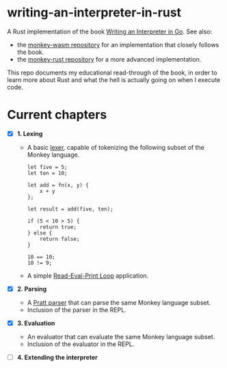 # writing-an-interpreter-in-rust

A Rust implementation of the book
[Writing an Interpreter in Go](https://interpreterbook.com/). See also:

- the [monkey-wasm repository](https://github.com/shioyama18/monkey-wasm/) for
  an implementation that closely follows the book.
- the [monkey-rust repository](https://github.com/Rydgel/monkey-rust) for a more
  advanced implementation.

This repo documents my educational read-through of the book, in order to learn
more about Rust and what the hell is actually going on when I execute code.

# Current chapters

- [x] **1. Lexing**

  - A basic [lexer](https://en.wikipedia.org/wiki/Lexical_analysis), capable of
    tokenizing the following subset of the Monkey language.

    ```
    let five = 5;
    let ten = 10;

    let add = fn(x, y) {
        x + y
    };

    let result = add(five, ten);

    if (5 < 10 > 5) {
        return true;
    } else {
        return false;
    }

    10 == 10;
    10 != 9;
    ```

  - A simple
    [Read-Eval-Print Loop](https://en.wikipedia.org/wiki/Read%E2%80%93eval%E2%80%93print_loop)
    application.

- [x] **2. Parsing**

  - A [Pratt parser](https://en.wikipedia.org/wiki/Operator-precedence_parser)
    that can parse the same Monkey language subset.
  - Inclusion of the parser in the REPL.

- [x] **3. Evaluation**

  - An evaluator that can evaluate the same Monkey language subset.
  - Inclusion of the evaluator in the REPL.

- [ ] **4. Extending the interpreter**
